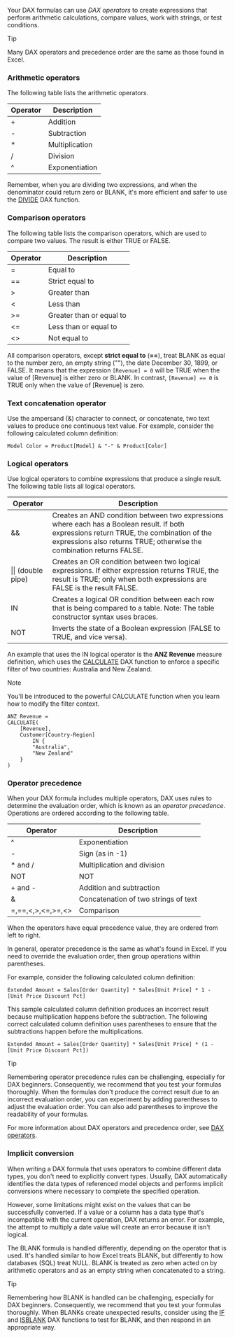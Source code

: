 Your DAX formulas can use *DAX operators* to create expressions that perform arithmetic calculations, compare values, work with strings, or test conditions.

> [!TIP]
> Many DAX operators and precedence order are the same as those found in Excel.

### Arithmetic operators

The following table lists the arithmetic operators.

|     Operator    |     Description       |
|-----------------|-----------------------|
|     +           |     Addition          |
|     -           |     Subtraction       |
|     *           |     Multiplication    |
|     /           |     Division          |
|     ^           |     Exponentiation    |

Remember, when you are dividing two expressions, and when the denominator could return zero or BLANK, it's more efficient and safer to use the [DIVIDE](https://docs.microsoft.com/dax/divide-function-dax) DAX function.

### Comparison operators

The following table lists the comparison operators, which are used to compare two values. The result is either TRUE or FALSE.

|     Operator    |     Description                   |
|-----------------|-----------------------------------|
|     =           |     Equal to                      |
|     ==          |     Strict equal to             |
|     >           |     Greater than                  |
|     <           |     Less than                     |
|     >=          |     Greater than or equal to    |
|     <=          |     Less than or equal to       |
|     <>          |     Not equal to                  |

All comparison operators, except **strict equal to** (**==**), treat BLANK as equal to the number zero, an empty string (""), the date December 30, 1899, or FALSE. It means that the expression `[Revenue] = 0` will be TRUE when the value of [Revenue] is either zero or BLANK. In contrast, `[Revenue] == 0` is TRUE only when the value of [Revenue] is zero.

### Text concatenation operator

Use the ampersand (&) character to connect, or concatenate, two text values to produce one continuous text value. For example, consider the following calculated column definition:

```dax
Model Color = Product[Model] & "-" & Product[Color]
```

### Logical operators

Use logical operators to combine expressions that produce a single result. The following table lists all logical operators.

|     Operator              |     Description                                                                                                                                                                                                                |
|---------------------------|--------------------------------------------------------------------------------------------------------------------------------------------------------------------------------------------------------------------------------|
|     &&                    |     Creates an AND condition between two expressions where each has a Boolean result. If both expressions return TRUE, the combination of the expressions also returns TRUE; otherwise the combination returns FALSE.    |
|     \|\| (double pipe)    |     Creates an OR condition between two logical expressions. If either expression returns TRUE, the result is TRUE; only when both expressions are FALSE is the result FALSE.                                            |
|     IN                    |     Creates a logical OR condition between each row that is being compared to a table. Note: The table constructor syntax uses braces.                                                                                       |
|     NOT                   |     Inverts the state of a Boolean expression (FALSE to TRUE, and vice versa).                                                                                                                                               |

An example that uses the IN logical operator is the **ANZ Revenue** measure definition, which uses the [CALCULATE](https://docs.microsoft.com/dax/calculate-function-dax) DAX function to enforce a specific filter of two countries: Australia and New Zealand.

> [!NOTE]
> You'll be introduced to the powerful CALCULATE function when you learn how to modify the filter context.

```dax
ANZ Revenue =
CALCULATE(
	[Revenue],
	Customer[Country-Region]
		IN {
		"Australia",
		"New Zealand"
	}
)
```

### Operator precedence

When your DAX formula includes multiple operators, DAX uses rules to determine the evaluation order, which is known as an *operator precedence*. Operations are ordered according to the following table.

|     Operator             |     Description                               |
|--------------------------|-----------------------------------------------|
|     ^                    |     Exponentiation                            |
|     -                    |     Sign (as in -1)                         |
|     * and /              |     Multiplication and division             |
|     NOT                  |     NOT                                       |
|     + and -              |     Addition and subtraction                |
|     &                    |     Concatenation of two strings of text    |
|     =,==,<,>,<=,>=,<>    |     Comparison                                |

When the operators have equal precedence value, they are ordered from left to right.

In general, operator precedence is the same as what's found in Excel. If you need to override the evaluation order, then group operations within parentheses.

For example, consider the following calculated column definition:

```dax
Extended Amount = Sales[Order Quantity] * Sales[Unit Price] * 1 - [Unit Price Discount Pct]
```

This sample calculated column definition produces an incorrect result because multiplication happens before the subtraction. The following correct calculated column definition uses parentheses to ensure that the subtractions happen before the multiplications.

```dax
Extended Amount = Sales[Order Quantity] * Sales[Unit Price] * (1 - [Unit Price Discount Pct])
```

> [!TIP]
> Remembering operator precedence rules can be challenging, especially for DAX beginners. Consequently, we recommend that you test your formulas thoroughly. When the formulas don't produce the correct result due to an incorrect evaluation order, you can experiment by adding parentheses to adjust the evaluation order. You can also add parentheses to improve the readability of your formulas.

For more information about DAX operators and precedence order, see [DAX operators](https://docs.microsoft.com/dax/dax-operator-reference).

### Implicit conversion

When writing a DAX formula that uses operators to combine different data types, you don't need to explicitly convert types. Usually, DAX automatically identifies the data types of referenced model objects and performs implicit conversions where necessary to complete the specified operation.

However, some limitations might exist on the values that can be successfully converted. If a value or a column has a data type that's incompatible with the current operation, DAX returns an error. For example, the attempt to multiply a date value will create an error because it isn't logical.

The BLANK formula is handled differently, depending on the operator that is used. It's handled similar to how Excel treats BLANK, but differently to how databases (SQL) treat NULL. BLANK is treated as zero when acted on by arithmetic operators and as an empty string when concatenated to a string.

> [!TIP]
> Remembering how BLANK is handled can be challenging, especially for DAX beginners. Consequently, we recommend that you test your formulas thoroughly. When BLANKs create unexpected results, consider using the [IF](https://docs.microsoft.com/dax/if-function-dax) and [ISBLANK](https://docs.microsoft.com/dax/isblank-function-dax) DAX functions to test for BLANK, and then respond in an appropriate way.

